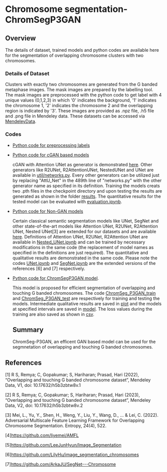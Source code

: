 # Chromosome segmentation-ChromSegP3GAN
## Overview
The details of dataset, trained models and python codes are available here for the segmentation of overlapping chromosome clusters with two chromosomes.
### Details of Dataset
Clusters with exactly two chromosomes are generated from the G banded metaphase images. The mask images are prepared by the labelling tool. The mask images are preprocessed with the python code to get label with 4 unique values (0,1,2,3) in which '0' indicates the background, '1' indicates the chromosome 1, '2' indicates the chromosome 2 and the overlapping region is indicated by '3'.
These images are provided as .npz file, .h5 file and .png file in Mendeley data. These datasets can be accessed via  [MendeleyData](https://data.mendeley.com/drafts/h5b3zbtw8v).

### Codes
- [Python code for preprocessing labels](https://github.com/remyaji/chromosome_segmentation-ChromSegP3GAN/blob/main/preprocess_mask.py)
- [Python code for cGAN based models](https://github.com/remyaji/chromosome_segmentation-ChromSegP3GAN/tree/main/cGAN%20models) 
 
    cGAN with Attention UNet as generator is demonstrated [here](https://github.com/remyaji/chromosome_segmentation-ChromSegP3GAN/tree/main/cGAN%20models). Other generators like R2UNet, R2AttentionUNet, NestedUNet and UNet are available in [util/networks.py](https://github.com/remyaji/chromosome_segmentation-ChromSegP3GAN/blob/main/cGAN%20models/util/networks.py). Every other generators can be utilized just by replacing "AttU_Net" in the 489th line of "networks.py" with the other generator name as specified in its definition.   Training the models creats two .pth files in the checkpoint directory and upon testing the results are generated as shown in the folder [results](https://github.com/remyaji/chromosome_segmentation-ChromSegP3GAN/tree/main/cGAN%20models/results). The quantitative results for  the tested model can be evaluated with [evaluation.ipynb](https://github.com/remyaji/chromosome_segmentation-ChromSegP3GAN/blob/main/cGAN%20models/evaluation.ipynb).
    
- [Python code for Non-GAN models](https://github.com/remyaji/chromosome_segmentation-ChromSegP3GAN/tree/main/SegmentationModels(Non-GAN))

  Certain classical semantic segmentation models like UNet, SegNet and other state-of-the-art models like Attention UNet, R2UNet, R2Attention UNet, Nested UNet[3] are extended for our datasets and are available [here](https://github.com/remyaji/chromosome_segmentation-ChromSegP3GAN/tree/main/SegmentationModels(Non-GAN)). Definitions of Attention UNet, R2UNet, R2Attention UNet  are available in [Nested_UNet.ipynb](https://github.com/remyaji/chromosome_segmentation-ChromSegP3GAN/blob/main/SegmentationModels(Non-GAN)/Nested_UNet.ipynb) and can be trained by necessary modifications in the same code (the replacement of model names as specified in the definitions are just required). The quantitative and qualitative results are demonstrated in the same code. Please note the codes [UNet.ipynb](https://github.com/remyaji/chromosome_segmentation-ChromSegP3GAN/blob/main/SegmentationModels(Non-GAN)/UNet.ipynb) and [SegNet.ipynb](https://github.com/remyaji/chromosome_segmentation-ChromSegP3GAN/blob/main/SegmentationModels(Non-GAN)/SegNet.ipynb) are the extended versions of the references [6] and [7] respectively. 
  
- [Python code for ChromSegP3GAN model](https://github.com/remyaji/chromosome_segmentation-ChromSegP3GAN/tree/main/ChromSegP3GAN). 

   This model is proposed for efficient segmentation of overlapping and touching G banded chromosomes. The code [ChromSeg_P3GAN_train]() and [ChromSeg_P3GAN_test]() are respectively for training and testing the models. Intermediate qualitative results are saved in [plot](https://github.com/remyaji/chromosome_segmentation-ChromSegP3GAN/tree/main/ChromSegP3GAN/plot) and the models at specified intervals are saved in [model](https://github.com/remyaji/chromosome_segmentation-ChromSegP3GAN/tree/main/ChromSegP3GAN/model). The loss values during the training are also saved as shown in [csv](https://github.com/remyaji/chromosome_segmentation-ChromSegP3GAN/tree/main/ChromSegP3GAN/csv). 
   
  ## Summary 
   
    ChromSeg-P3GAN, an efficent GAN based model can be used for the segmnetation of overlapping and touching G banded chromosomes. 
    
    
## References
<a id="1">[1]</a> R S, Remya; C, Gopakumar; S, Hariharan; Prasad, Hari (2022), “Overlapping and touching G banded chromosome dataset”, Mendeley Data, V1, doi: 10.17632/h5b3zbtw8v.1

<a id="2">[2]</a> R S, Remya; C, Gopakumar; S, Hariharan; Prasad, Hari (2023), “Overlapping and touching G banded chromosome dataset”, Mendeley Data, V2, doi: 10.17632/h5b3zbtw8v.2

<a id="3">[3]</a> Mei, L., Yu, Y., Shen, H., Weng, Y., Liu, Y., Wang, D., ... & Lei, C. (2022). Adversarial Multiscale Feature Learning Framework for Overlapping Chromosome Segmentation. Entropy, 24(4), 522.

<a id="4">[4]</a>https://github.com/liyemei/AMFL

<a id="5">[5]</a>https://github.com/LeeJunHyun/Image_Segmentation

<a id="6">[6]</a>https://github.com/LilyHu/image_segmentation_chromosomes

<a id="7">[7]</a>https://github.com/ArkaJU/SegNet---Chromosome
